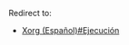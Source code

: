 Redirect to:

*   [Xorg (Español)#Ejecución](/index.php/Xorg_(Espa%C3%B1ol)#Ejecución "Xorg (Español)")
